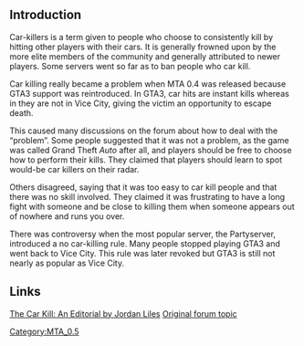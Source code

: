 Introduction
------------

Car-killers is a term given to people who choose to consistently kill by hitting other players with their cars. It is generally frowned upon by the more elite members of the community and generally attributed to newer players. Some servers went so far as to ban people who car kill.

Car killing really became a problem when MTA 0.4 was released because GTA3 support was reintroduced. In GTA3, car hits are instant kills whereas in they are not in Vice City, giving the victim an opportunity to escape death.

This caused many discussions on the forum about how to deal with the “problem”. Some people suggested that it was not a problem, as the game was called Grand Theft *Auto* after all, and players should be free to choose how to perform their kills. They claimed that players should learn to spot would-be car killers on their radar.

Others disagreed, saying that it was too easy to car kill people and that there was no skill involved. They claimed it was frustrating to have a long fight with someone and be close to killing them when someone appears out of nowhere and runs you over.

There was controversy when the most popular server, the Partyserver, introduced a no car-killing rule. Many people stopped playing GTA3 and went back to Vice City. This rule was later revoked but GTA3 is still not nearly as popular as Vice City.

Links
-----

[The Car Kill: An Editorial by Jordan Liles](http://planetgrandtheftauto.gamespy.com/View.php?view=Articles.Detail&id=38)
[Original forum topic](http://forum.mtavc.com/viewtopic.php?t=8907)

[Category:MTA\_0.5](/Category:MTA_0.5.md "wikilink")

